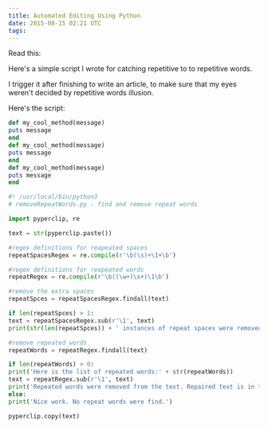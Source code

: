 ```yaml
---
title: Automated Editing Using Python
date: 2015-08-15 02:21 UTC
tags:
---
```

Read this:


Here's a simple script I wrote for catching repetitive to
to repetitive words. 

I trigger it after finishing to write an article, to make sure that my eyes weren't decided by repetitive words illusion.

Here's the script:

```ruby
def my_cool_method(message)
puts message
end
def my_cool_method(message)
puts message
end
def my_cool_method(message)
puts message
end
```

```python
#! /usr/local/bin/python3
# removeRepeatWords.py - find and remove repeat words

import pyperclip, re

text = str(pyperclip.paste())

#regex definitions for reapeated spaces
repeatSpacesRegex = re.compile(r'\b(\s)+\1+\b') 

#regex definitions for reapeated words
repeatRegex = re.compile(r'\b((\w+)\s+)\1\b')

#remove the extra spaces
repeatSpces = repeatSpacesRegex.findall(text)

if len(repeatSpces) > 1:
text = repeatSpacesRegex.sub(r'\1', text)
print(str(len(repeatSpces)) + ' instances of repeat spaces were removed.')

#remove repeated words
repeatWords = repeatRegex.findall(text)

if len(repeatWords) > 0:
print('Here is the list of repeated words:' + str(repeatWords))
text = repeatRegex.sub(r'\1', text)
print('Repeated words were removed from the text. Repaired text is in the clipboard.')
else:
print('Nice work. No repeat words were find.')

pyperclip.copy(text)
```

